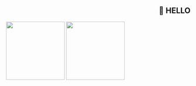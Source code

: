 <h2 align="right">👋 HELLO</h2>

<p>
  <img src="https://github-readme-stats.vercel.app/api/top-langs/?username=c2nprds&layout=compact" height="160px" />
  <img src="https://github-readme-stats.vercel.app/api?username=c2nprds&count_private=true&show_icons=true" height="160px" />
</p>
